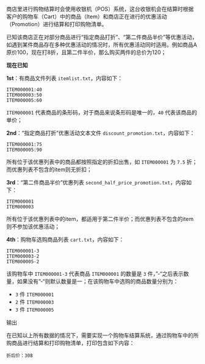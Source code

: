 商店里进行购物结算时会使用收银机（POS）系统，这台收银机会在结算时根据客户的购物车（Cart）中的商品（Item）和商店正在进行的优惠活动（Promotion）进行结算和打印购物清单。

已知该商店正在对部分商品进行“指定商品打折”、“第二件商品半价”等优惠活动，如遇到某件商品存在多种优惠活动的情况时，所有优惠活动同时适用。例如商品A原价100，现在打8折，且第二件半价，那么购买两件的总价为120；

**现在已知**

**1st**：有商品文件列表 `itemlist.txt`，内容如下：

    ITEM000001:40
    ITEM000003:50
    ITEM000005:60
    
`ITEM000001` 代表商品的条形码，对于商品来说条形码是唯一的，`40` 代表该商品的单价；

**2nd**：“指定商品打折”优惠活动文本文件 `discount_promotion.txt`，内容如下：

    ITEM000001:75
    ITEM000005:90
    
所有位于该优惠列表中的商品都按照指定的折扣出售，如 `ITEM000001` 为 `7.5` 折；而优惠列表不包含的item则无折扣；

**3rd**：“第二件商品半价”优惠列表 `second_half_price_promotion.txt`，内容如下：

    ITEM000001
    ITEM000003
    
所有位于该优惠列表中的item，都适用于第二件半价；而优惠列表不包含的item则不参加该优惠活动；

**4th**：购物车选购商品列表 `cart.txt`，内容如下：

    ITEM000001-3
    ITEM000003-2
    ITEM000005-2

该购物车中 `ITEM000001-3` 代表商品 `ITEM000001` 的数量是 `3` 件，”-“之后表示数量，如果没有”-“则默认数量是一；在该购物车中选购的商品数量分别为：

+ `3` 件 `ITEM000001`
+ `2` 件 `ITEM000003`
+ `3` 件 `ITEM000005`

输出

在已知以上所有数据的情况下，需要实现一个购物车结算系统，通过购物车中的所购商品进行结算和打印购物清单，打印包含如下内容：

    折后价：308
